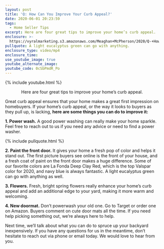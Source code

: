 ```yaml
---
layout: post
title: 'Q: How Can You Improve Your Curb Appeal?'
date: 2020-06-01 20:23:59
tags:
  - Home Seller Tips
excerpt: Here are four great tips to improve your home’s curb appeal.
enclosure: >-
  https://vyralmarketing.s3.amazonaws.com/Meaghan+McPherson/2020/Q-+How+Can+You+Improve+Your+Curb+Appeal_.mp4
pullquote: A light eucalyptus green can go with anything.
enclosure_type: video/mp4
enclosure_time:
use_youtube_image: true
youtube_alternate_image:
youtube_code: 0cSbPmdR_Po
---
```


{% include youtube.html %}

<p style="text-align:center">Here are four great tips to improve your home’s curb appeal.</p>

Great curb appeal ensures that your home makes a great first impression on homebuyers. If your home’s curb appeal, or the way it looks to buyers as they pull up, is lacking, **here are some things you can do to improve it:**

**1\. Power wash.** A good power washing can really make your home sparkle. Feel free to reach out to us if you need any advice or need to find a power washer.

{% include pullquote.html %}

**2\. Paint the front door.** It gives your home a fresh pop of color and helps it stand out. The first picture buyers see online is the front of your house, and a fresh coat of paint on the front door makes a huge difference. Some of our favorite colors are La Fonda Deep Clay Red, which is the top Valspar color for 2020, and navy blue is always fantastic. A light eucalyptus green can go with anything as well.

**3\. Flowers.** Fresh, bright spring flowers really enhance your home’s curb appeal and add an additional edge to your yard, making it more warm and welcoming.&nbsp;

**4\. New doormat.** Don’t powerwash your old one. Go to Target or order one on Amazon. Buyers comment on cute door mats all the time. If you need help picking something out, we’re always here to help.

Next time, we’ll talk about what you can do to spruce up your backyard inexpensively. If you have any questions for us in the meantime, don’t hesitate to reach out via phone or email today. We would love to hear from you.